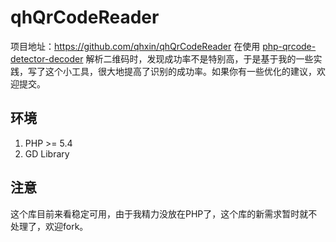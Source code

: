 # qhQrCodeReader

项目地址：https://github.com/qhxin/qhQrCodeReader
在使用 [php-qrcode-detector-decoder](https://github.com/khanamiryan/php-qrcode-detector-decoder) 解析二维码时，发现成功率不是特别高，于是基于我的一些实践，写了这个小工具，很大地提高了识别的成功率。如果你有一些优化的建议，欢迎提交。

## 环境
1. PHP >= 5.4
2. GD Library


## 注意
这个库目前来看稳定可用，由于我精力没放在PHP了，这个库的新需求暂时就不处理了，欢迎fork。